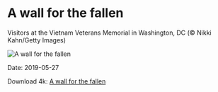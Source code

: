 # A wall for the fallen

Visitors at the Vietnam Veterans Memorial in Washington, DC (© Nikki Kahn/Getty Images)

![A wall for the fallen](https://bing.com/th?id=OHR.VVMWDC_EN-US3757796732_UHD.jpg&rf=LaDigue_UHD.jpg&pid=hp&w=1024&h=576)

Date: 2019-05-27

Download 4k: [A wall for the fallen](https://bing.com/th?id=OHR.VVMWDC_EN-US3757796732_UHD.jpg&rf=LaDigue_UHD.jpg&pid=hp&w=3840&h=2160)

